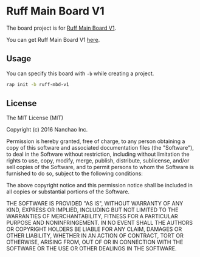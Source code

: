 # Ruff Main Board V1

The board project is for [Ruff Main Board V1](https://rap.ruff.io/devices/ruff-mbd-v1).

You can get Ruff Main Board V1 [here](http://detail.koudaitong.com/show/goods?alias=35wmug7n0nrzf).

## Usage

You can specify this board with `-b` while creating a project.

```bash
rap init -b ruff-mbd-v1
```

## License

The MIT License (MIT)

Copyright (c) 2016 Nanchao Inc.

Permission is hereby granted, free of charge, to any person obtaining a copy of this software and associated documentation files (the "Software"), to deal in the Software without restriction, including without limitation the rights to use, copy, modify, merge, publish, distribute, sublicense, and/or sell copies of the Software, and to permit persons to whom the Software is furnished to do so, subject to the following conditions:

The above copyright notice and this permission notice shall be included in all copies or substantial portions of the Software.

THE SOFTWARE IS PROVIDED "AS IS", WITHOUT WARRANTY OF ANY KIND, EXPRESS OR IMPLIED, INCLUDING BUT NOT LIMITED TO THE WARRANTIES OF MERCHANTABILITY, FITNESS FOR A PARTICULAR PURPOSE AND NONINFRINGEMENT. IN NO EVENT SHALL THE AUTHORS OR COPYRIGHT HOLDERS BE LIABLE FOR ANY CLAIM, DAMAGES OR OTHER LIABILITY, WHETHER IN AN ACTION OF CONTRACT, TORT OR OTHERWISE, ARISING FROM, OUT OF OR IN CONNECTION WITH THE SOFTWARE OR THE USE OR OTHER DEALINGS IN THE SOFTWARE.
